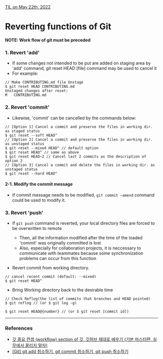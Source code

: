 [TIL on May 22th, 2022](../../TIL/2022/05-22-2022.md)
# **Reverting functions of Git**

**NOTE: Work flow of git must be preceded**
### 1. Revert 'add'
- If some changes not intended to be put are added on staging area by 'add' command, git reset HEAD [file] command may be used to cancel it
- For example:

```shell
// Make CONTRIBUTING.md file Unstage
$ git reset HEAD CONTRIBUTING.md
Unstaged changes after reset:
M	CONTRIBUTING.md
```

### 2. Revert 'commit'
- Likewise, 'commit' can be cancelled by the commands below:

```shell
// [Option 1] Cancel a commit and preserve the files in working dir. as staged status 
$ git reset --soft HEAD^
// [Option 2] Cancel a commit and preserve the files in working dir. as unstaged status
$ git reset --mixed HEAD^ // default option
$ git reset HEAD^ // same as above
$ git reset HEAD~2 // Cancel last 2 commits as the description of option 2
// [Option 3] Cancel a commit and delete the files in working dir. as unstaged status
$ git reset --hard HEAD^
```

#### 2-1. Modify the commit message
- If commit message needs to be modified, `git commit –amend` command could be used to modify it.


### 3. Revert 'push'
- If `git push` command is reverted, your local directory files are forced to be overwritten to remote
  - Then, all the information modified after the time of the loaded 'commit' was originally committed is lost
  - Also, especially for collaboration projects, it is neccessary to communicate with teammates because some synchronization problems can occur from this function 

- Revert commit from working directory.
```shell
// cancel recent commit (default: --mixed)
$ git reset HEAD^
```

- Bring Working directory back to the desirable time 
```shell
// Check Reflog(the list of commits that branches and HEAD pointed)
$ git reflog // (or $ git log -g)

$ git reset HEAD@{number} // (or $ git reset [commit id])
```
___

### References
- [깃 중요 컨셉 (workflow) section of 깃, 깃허브 제대로 배우기 (기본 마스터편, 실무에서 꿀리지 말자)](https://youtu.be/Z9dvM7qgN9s?t=987)
- [[Git] git add 취소하기, git commit 취소하기, git push 취소하기](https://gmlwjd9405.github.io/2018/05/25/git-add-cancle.html)